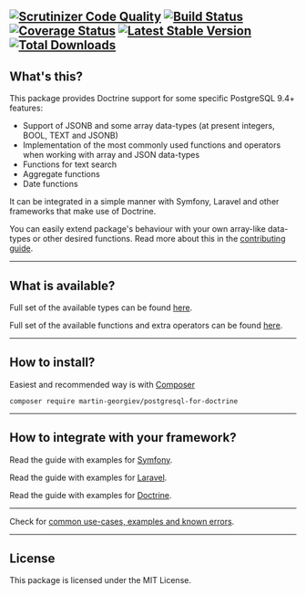 [![Scrutinizer Code Quality](https://scrutinizer-ci.com/g/martin-georgiev/postgresql-for-doctrine/badges/quality-score.png)](https://scrutinizer-ci.com/g/martin-georgiev/postgresql-for-doctrine/?branch=master)
[![Build Status](https://github.com/martin-georgiev/postgresql-for-doctrine/actions/workflows/ci/badge.svg)](https://github.com/martin-georgiev/postgresql-for-doctrine/actions/workflows/ci.yml)
[![Coverage Status](https://coveralls.io/repos/github/martin-georgiev/postgresql-for-doctrine/badge.svg?branch=master)](https://coveralls.io/github/martin-georgiev/postgresql-for-doctrine?branch=master)
[![Latest Stable Version](https://poser.pugx.org/martin-georgiev/postgresql-for-doctrine/version)](https://packagist.org/packages/martin-georgiev/postgresql-for-doctrine)
[![Total Downloads](https://poser.pugx.org/martin-georgiev/postgresql-for-doctrine/downloads)](https://packagist.org/packages/martin-georgiev/postgresql-for-doctrine)
----
## What's this?
This package provides Doctrine support for some specific PostgreSQL 9.4+ features:

* Support of JSONB and some array data-types (at present integers, BOOL, TEXT and JSONB)
* Implementation of the most commonly used functions and operators when working with array and JSON data-types
* Functions for text search
* Aggregate functions
* Date functions

It can be integrated in a simple manner with Symfony, Laravel and other frameworks that make use of Doctrine.

You can easily extend package's behaviour with your own array-like data-types or other desired functions. Read more about this in the [contributing guide](docs/CONTRIBUTING.md).

----
## What is available?
Full set of the available types can be found [here](docs/AVAILABLE-TYPES.md).

Full set of the available functions and extra operators can be found [here](docs/AVAILABLE-FUNCTIONS-AND-OPERATORS.md).

----
## How to install?
Easiest and recommended way is with [Composer](https://getcomposer.org/download/)

    composer require martin-georgiev/postgresql-for-doctrine

----
## How to integrate with your framework?
Read the guide with examples for [Symfony](docs/INTEGRATING-WITH-SYMFONY.md).

Read the guide with examples for [Laravel](docs/INTEGRATING-WITH-LARAVEL.md).

Read the guide with examples for [Doctrine](docs/INTEGRATING-WITH-DOCTRINE.md).

----

Check for [common use-cases, examples and known errors](docs/USE-CASES-AND-EXAMPLES.md).

----
## License
This package is licensed under the MIT License.
